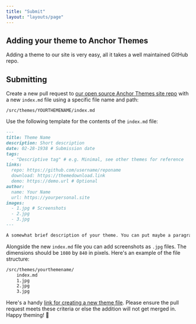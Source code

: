 ```yaml
---
title: "Submit"
layout: "layouts/page"
---
```


## Adding your theme to Anchor Themes

Adding a theme to our site is very easy, all it takes a well maintained GitHub repo.

## Submitting

Create a new pull request to [our open source Anchor Themes site repo](https://github.com/daviddarnes/anchorthemes.com/) with a new `index.md` file using a specific file name and path:

```
/src/themes/YOURTHEMENAME/index.md
```

Use the following template for the contents of the `index.md` file:

``` md
---
title: Theme Name
description: Short description
date: 02-28-1938 # Submission date
tags:
  - "Descriptive tag" # e.g. Minimal, see other themes for reference
links:
  repo: https://github.com/username/reponame
  download: https://themedownload.link
  demo: https://demo.url # Optional
author:
  name: Your Name
  url: https://yourpersonal.site
images:
  - 1.jpg # Screenshots
  - 2.jpg
  - 3.jpg
---

A somewhat brief description of your theme. You can put maybe a paragraph or two in here, list some features too if you like
```

Alongside the new `index.md` file you can add screenshots as `.jpg` files. The dimensions should be `1080` by `840` in pixels. Here's an example of the file structure:

``` txt
/src/themes/yourthemename/
    index.md
    1.jpg
    2.jpg
    3.jpg
```

Here's a handy [link for creating a new theme file](https://github.com/daviddarnes/anchorthemes.com/new/master/src/themes). Please ensure the pull request meets these criteria or else the addition will not get merged in. Happy theming! 🎉
